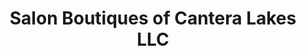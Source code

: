 ---
title: "Salon Boutiques of Cantera Lakes LLC"
url: /warrenville/salon-boutiques-of-cantera-lakes-llc/
shop: hairdresser
---